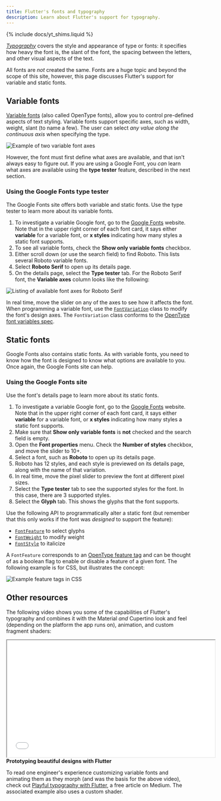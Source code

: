 ```yaml
---
title: Flutter's fonts and typography
description: Learn about Flutter's support for typography.
---
```


{% include docs/yt_shims.liquid %}

[_Typography_][] covers the style and appearance of
type or fonts: it specifies how heavy the font is,
the slant of the font, the spacing between
the letters, and other visual aspects of the text.

All fonts are _not_ created the same. Fonts are a huge
topic and beyond the scope of this site, however,
this page discusses Flutter's support for variable
and static fonts.

[_Typography_]: https://en.wikipedia.org/wiki/Typography

## Variable fonts

[Variable fonts][] (also called OpenType fonts),
allow you to control pre-defined aspects of text styling.
Variable fonts support specific axes, such as width,
weight, slant (to name a few).
The user can select _any value along the continuous axis_
when specifying the type.

<img src='/assets/images/docs/development/ui/typography/variable-font-axes.png'
class="mw-100" alt="Example of two variable font axes">

However, the font must first define what axes are available,
and that isn't always easy to figure out. If you are using
a Google Font, you _can_ learn what axes are available using
the **type tester** feature, described in the next section.

[Variable fonts]: https://fonts.google.com/knowledge/introducing_type/introducing_variable_fonts

### Using the Google Fonts type tester

The Google Fonts site offers both variable and static fonts.
Use the type tester to learn more about its variable fonts.

1. To investigate a variable Google font, go to the [Google Fonts][]
   website. Note that in the upper right corner of each font card,
   it says either **variable** for a variable font, or
   **x styles** indicating how many styles a static
   font supports.
1. To see all variable fonts, check the **Show only variable fonts**
   checkbox.
1. Either scroll down (or use the search field) to find Roboto.
   This lists several Roboto variable fonts.
1. Select **Roboto Serif** to open up its details page.
1. On the details page, select the **Type tester** tab.
   For the Roboto Serif font,
   the **Variable axes** column looks like the following:

<img src='/assets/images/docs/development/ui/typography/roboto-serif-font-axes.png'
class="mw-100" alt="Listing of available font axes for Roboto Serif">

In real time, move the slider on any of the axes to
see how it affects the font. When programming a variable font,
use the [`FontVariation`][] class to modify the font's design axes.
The `FontVariation` class conforms to the
[OpenType font variables spec][].

[`FontVariation`]: {{site.api}}/flutter/dart-ui/FontVariation-class.html
[Google Fonts]: https://fonts.google.com/
[OpenType font variables spec]: https://learn.microsoft.com/en-us/typography/opentype/spec/otvaroverview

## Static fonts

Google Fonts also contains static fonts. As with variable fonts,
you need to know how the font is designed to know what options
are available to you.
Once again, the Google Fonts site can help.

### Using the Google Fonts site

Use the font's details page to learn more about its static fonts.

1. To investigate a variable Google font, go to the [Google Fonts][]
   website. Note that in the upper right corner of each font card,
   it says either **variable** for a variable font, or
   **x styles** indicating how many styles a static
   font supports.
1. Make sure that **Show only variable fonts** is **not** checked
   and the search field is empty.
1. Open the **Font properties** menu. Check the **Number of styles**
   checkbox, and move the slider to 10+.
1. Select a font, such as **Roboto** to open up its details page.
1. Roboto has 12 styles, and each style is previewed on its details
   page, along with the name of that variation.
1. In real time, move the pixel slider to preview the font at
   different pixel sizes.
1. Select the **Type tester** tab to see the supported styles for
   the font. In this case, there are 3 supported styles.
1. Select the **Glyph** tab. This shows the glyphs that the
   font supports.

Use the following API to programmatically alter a static font
(but remember that this only works if the font was _designed_
to support the feature):

* [`FontFeature`][] to select glyphs
* [`FontWeight`][] to modify weight
* [`FontStyle`][] to italicize

A `FontFeature` corresponds to an [OpenType feature tag][]
and can be thought of as a boolean flag to enable or disable
a feature of a given font.
The following example is for CSS, but illustrates the concept:

<img src='/assets/images/docs/development/ui/typography/feature-tag-example.png'
class="mw-100" alt="Example feature tags in CSS">

[`FontFeature`]: {{site.api}}/flutter/dart-ui/FontFeature-class.html
[`FontStyle`]: {{site.api}}/flutter/dart-ui/FontStyle.html
[`FontWeight`]: {{site.api}}/flutter/dart-ui/FontWeight-class.html
[OpenType feature tag]: https://learn.microsoft.com/en-us/typography/opentype/spec/featuretags

## Other resources

The following video shows you some of the capabilities
of Flutter's typography and combines it with the Material
_and_ Cupertino look and feel (depending on the platform
the app runs on), animation, and custom fragment shaders:

<iframe width="560" height="315" src="{{yt-embed}}/sA5MRFFUuOU" title="Learn how to prototype beautiful designs with Flutter" {{yt-set}}></iframe>
<b>Prototyping beautiful designs with Flutter</b>

To read one engineer's experience
customizing variable fonts and animating them as they
morph (and was the basis for the above video),
check out [Playful typography with Flutter][article],
a free article on Medium. The associated example also
uses a custom shader.

[article]: {{site.flutter-medium}}/playful-typography-with-flutter-f030385058b4
